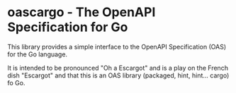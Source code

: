  # oascargo - The OpenAPI Specification for Go

This library provides a simple interface to the OpenAPI Specification (OAS) for the Go language.

It is intended to be pronounced "Oh a Escargot" and is a play on the French dish "Escargot"  and that this is an OAS 
library (packaged, hint, hint... cargo) fo Go.